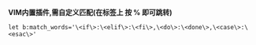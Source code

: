 **VIM内置插件,需自定义匹配(在标签上 按 % 即可跳转)**
```vim
let b:match_words='\<if\>:\<elif\>:\<fi\>,\<do\>:\<done\>,\<case\>:\<esac\>'
```
